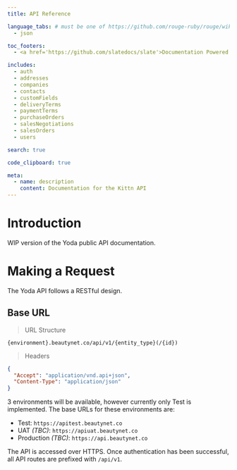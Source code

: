 ```yaml
---
title: API Reference

language_tabs: # must be one of https://github.com/rouge-ruby/rouge/wiki/List-of-supported-languages-and-lexers
  - json

toc_footers:
  - <a href='https://github.com/slatedocs/slate'>Documentation Powered by Slate</a>

includes:
  - auth
  - addresses
  - companies
  - contacts
  - customFields
  - deliveryTerms
  - paymentTerms
  - purchaseOrders
  - salesNegotiations
  - salesOrders
  - users

search: true

code_clipboard: true

meta:
  - name: description
    content: Documentation for the Kittn API
---
```


# Introduction

WIP version of the Yoda public API documentation. 

# Making a Request

The Yoda API follows a RESTful design.

## Base URL

> URL Structure

```
{environment}.beautynet.co/api/v1/{entity_type}(/{id})
```

> Headers

```json
{
  "Accept": "application/vnd.api+json",
  "Content-Type": "application/json"
}
```

3 environments will be available, however currently only Test is implemented. The base URLs for these environments are:

- Test: `https://apitest.beautynet.co`
- UAT _(TBC)_: `https://apiuat.beautynet.co`
- Production _(TBC)_: `https://api.beautynet.co`

The API is accessed over HTTPS. Once authentication has been successful, all API routes are prefixed with `/api/v1`.
